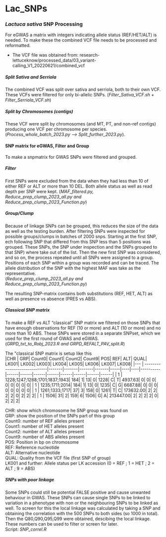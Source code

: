 # Lac_SNPs
### *Lactuca sativa* SNP Processing

For eGWAS a matrix with integers indicating allele status (REF/HET/ALT) is needed. To make these the combined VCF file needs to be processed and reformatted.

- The VCF file was obtained from: research-lettuceknow/processed_data/03_variant-calling_V1_20220621/combined_vcf

##### Split Sativa and Serriola 
The combined VCF was split over sativa and serriola, both to their own VCF. These VCFs were filtered for only bi-allelic SNPs.
(*Filter_Sativa_VCF.sh + Filter_Serriola_VCF.sh*) 

##### Split by Chromosomes (contigs)
These VCF were split by chromosomes (and MT, PT, and non-ref contigs) producing one VCF per chromosome per species.
(*Process_whole_batch_2023.py --> Split_further_2023.py*).

#### SNP matrix for eGWAS, Filter and Group
To make a snpmatrix for GWAS SNPs were filtered and grouped. 

##### Filter
First SNPs were excluded from the data when they had less than 10 of either REF or ALT or more than 10 DEL. 
Both allele status as well as read depth per SNP were kept. 
(*MAF_filtered.py, Reduce_prep_clump_2023_all.py and Reduce_prep_clump_2023_Function.py*)

##### Group/Clump
Because of linkage SNPs can be grouped, this reduces the size of the data as well as the testing burden. 
After filtering SNPs were inspected for possible groups/clumps in batches of 2000 snps. Starting at the first SNP, ech following SNP that differed from this SNP less than 5 positions was grouped. These SNPs, the SNP under inspection and the SNPs grouped to that SNP) where take out of the list. Then the new first SNP was considered, and so on, the process repeated until all SNPs were assigned to a group. Positions of each SNP within a group was recorded and can be traced. The allele distribution of the SNP with the highest MAF was take as the representative.   
(*Reduce_prep_clump_2023_all.py and Reduce_prep_clump_2023_Function.py*)

The resulting SNP-matrix contains both substitutions (REF, HET, ALT) as well as presence vs absence (PRES vs ABS).

##### Classical SNP matrix
To make a REF vs ALT “classical” SNP matrix we filtered on those SNPs that have enough observations for REF (10 or more) and ALT (10 or more) and no more than 10 ABS. These SNPs were stored in a separate SNPset, which we used for the first round of GWAS and eGWAS.  
(*GRPD_txt_to_Robj_2023.R and GRPD_REFALT_PAV_split.R*)

The "classical SNP matrix is setup like this  
|CHR |                           GRP| Count0| Count1| Count2| Count9|  POS| REF| ALT|      QUAL| LK001| LK002| LK003| LK004| LK005| LK006| LK007| LK008|
|--- | -----------------------------|-------|-------|-------|-------|-----|----|----|----------|------|------|------|------|------|------|------|------|
|  1 | 1228;1247;1288;1701;1837;1943|    184|      1|     13|      0| 1228|   C|   T|   4937.63|     0|     0|     0|     0|     0|     0|     0|     0|
|  1 |               1235;1711;2014|    184|      1|     13|      0| 1235|   C|   G|   6687.88|     0|     0|     0|     0|     0|     0|     0|     0|
|  1 |               1261;1333;1717|     37|      3|    158|      0| 1261|   T|   C| 173632.00|     2|     2|     2|     2|     0|     2|     2|     2|
|  1 |                         1506|     31|      2|    159|      6| 1506|   G|   A| 213447.00|     2|     2|     2|     2|     0|     2|     2|     2|

CHR: show which chromosome he SNP group was found on  
GRP: show the position of the SNPs part of this group  
Count0: number of REF alleles present  
Count1: number of HET alleles present  
Count2: number of ALT alleles present  
Count9: number of ABS alleles present  
POS: Position in bp on chromosome  
REF: Reference nucleotide  
ALT: Alternative nucleotide  
QUAL: Quality from the VCF file (first SNP of group)  
LK001 and further: Allele status per LK accession (0 = REF ; 1 = HET ; 2 = ALT ; 9 = ABS)  

##### SNPs with poor linkage  
Some SNPs could still be potential FALSE positive and cause unwanted behaviour in GWAS. These SNPs can cause single SNPs to be linked to variation in a phenotype with non or the neighbouring SNPs to be linked as well. To screen for this the local linkage was calculated by taking a SNP and obtaining the correlation with the 500 SNPs to both sides (so 1000 in total). Then the Q80,Q90,Q95,Q99 were obtained, descibing the local linkage. These numbers can be used to filter or screen for later.   
Script: *SNP_correl.R*
 
